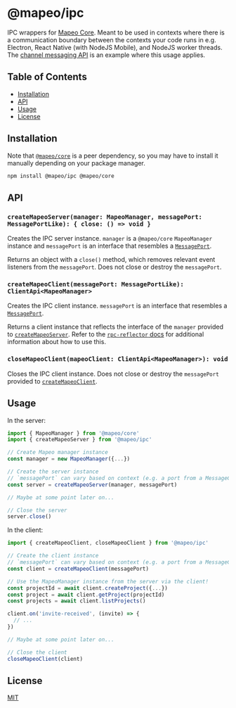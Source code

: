 # @mapeo/ipc

IPC wrappers for [Mapeo Core](https://github.com/digidem/mapeo-core-next). Meant to be used in contexts where there is a communication boundary between the contexts your code runs in e.g. Electron, React Native (with NodeJS Mobile), and NodeJS worker threads. The [channel messaging API](https://developer.mozilla.org/en-US/docs/Web/API/Channel_Messaging_API) is an example where this usage applies.

## Table of Contents

- [Installation](#installation)
- [API](#api)
- [Usage](#usage)
- [License](#license)

## Installation

Note that [`@mapeo/core`](https://github.com/digidem/mapeo-core-next) is a peer dependency, so you may have to install it manually depending on your package manager.

```sh
npm install @mapeo/ipc @mapeo/core
```

## API

### `createMapeoServer(manager: MapeoManager, messagePort: MessagePortLike): { close: () => void }`

Creates the IPC server instance. `manager` is a `@mapeo/core` `MapeoManager` instance and `messagePort` is an interface that resembles a [`MessagePort`](https://developer.mozilla.org/en-US/docs/Web/API/MessagePort).

Returns an object with a `close()` method, which removes relevant event listeners from the `messagePort`. Does not close or destroy the `messagePort`.

### `createMapeoClient(messagePort: MessagePortLike): ClientApi<MapeoManager>`

Creates the IPC client instance. `messagePort` is an interface that resembles a [`MessagePort`](https://developer.mozilla.org/en-US/docs/Web/API/MessagePort).

Returns a client instance that reflects the interface of the `manager` provided to [`createMapeoServer`](#createmapeoservermanager-mapeomanager-messageport-messageportlike--close---void). Refer to the [`rpc-reflector` docs](https://github.com/digidem/rpc-reflector#const-clientapi--createclientchannel) for additional information about how to use this.

### `closeMapeoClient(mapeoClient: ClientApi<MapeoManager>): void`

Closes the IPC client instance. Does not close or destroy the `messagePort` provided to [`createMapeoClient`](#createmapeoclientmessageport-messageportlike-clientapimapeomanager).

## Usage

In the server:

```ts
import { MapeoManager } from '@mapeo/core'
import { createMapeoServer } from '@mapeo/ipc'

// Create Mapeo manager instance
const manager = new MapeoManager({...})

// Create the server instance
// `messagePort` can vary based on context (e.g. a port from a MessageChannel, a NodeJS Mobile bridge channel, etc.)
const server = createMapeoServer(manager, messagePort)

// Maybe at some point later on...

// Close the server
server.close()
```

In the client:

```ts
import { createMapeoClient, closeMapeoClient } from '@mapeo/ipc'

// Create the client instance
// `messagePort` can vary based on context (e.g. a port from a MessageChannel, a NodeJS Mobile bridge channel, etc.)
const client = createMapeoClient(messagePort)

// Use the MapeoManager instance from the server via the client!
const projectId = await client.createProject({...})
const project = await client.getProject(projectId)
const projects = await client.listProjects()

client.on('invite-received', (invite) => {
  // ...
})

// Maybe at some point later on...

// Close the client
closeMapeoClient(client)
```

## License

[MIT](LICENSE)

